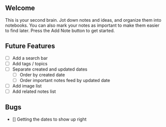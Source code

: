 ## Welcome
This is your second brain. Jot down notes and ideas, and organize them into notebooks. 
You can also mark your notes as important to make them easier to find later. Press the
Add Note button to get started.

## Future Features
- [ ] Add a search bar
- [ ] Add tags / topics
- [ ] Separate created and updated dates
    - [ ] Order by created date
    - [ ] Order important notes feed by updated date
- [ ] Add image list
- [ ] Add related notes list

## Bugs
- [] Getting the dates to show up right
